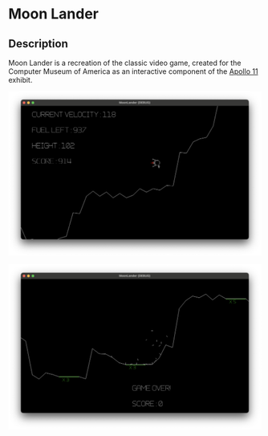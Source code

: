 # Moon Lander

## Description
Moon Lander is a recreation of the classic video game, created for the Computer Museum of America as an interactive component of the [Apollo 11](https://www.computermuseumofamerica.org/exhibits/#apollo) exhibit.

![Gameplay](screenshots/lunarLander.png)

![Lander Death](screenshots/lunarLander2.png)
